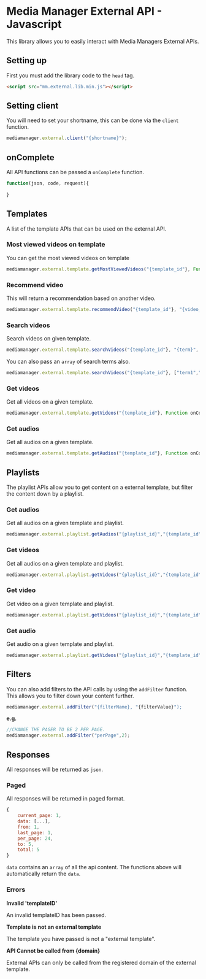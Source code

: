 # Media Manager External API - Javascript

This library allows you to easily interact with Media Managers External APIs.

## Setting up

First you must add the library code to the ``head`` tag.

``` html
<script src="mm.external.lib.min.js"></script>
```

## Setting client

You will need to set your shortname, this can be done via the ``client`` function.

``` javascript
mediamanager.external.client("{shortname}");
```

## onComplete

All API functions can be passed a ``onComplete`` function. 

``` javascript
function(json, code, request){
  
}
```

## Templates

A list of the template APIs that can be used on the external API.

### Most viewed videos on template

You can get the most viewed videos on template

``` javascript
mediamanager.external.template.getMostViewedVideos("{template_id"}, Function onComplete);
```

### Recommend video

This will return a recommendation based on another video.

``` javascript
mediamanager.external.template.recommendVideo("{template_id"}, "{video_id}", Function onComplete);
```

### Search videos

Search videos on given template. 

``` javascript
mediamanager.external.template.searchVideos("{template_id"}, "{term}", Function onComplete);
```

You can also pass an ``array`` of search terms also.

``` javascript
mediamanager.external.template.searchVideos("{template_id"}, ["term1","term2"], Function onComplete);
```

### Get videos

Get all videos on a given template.

``` javascript
mediamanager.external.template.getVideos("{template_id"}, Function onComplete);
```

### Get audios

Get all audios on a given template.

``` javascript
mediamanager.external.template.getAudios("{template_id"}, Function onComplete);
```

## Playlists

The playlist APIs allow you to get content on a external template, but filter the content down by a playlist.

### Get audios

Get all audios on a given template and playlist.

``` javascript
mediamanager.external.playlist.getAudios("{playlist_id}","{template_id"}, Function onComplete);
```

### Get videos

Get all audios on a given template and playlist.

``` javascript
mediamanager.external.playlist.getVideos("{playlist_id}","{template_id"}, Function onComplete);
```

### Get video

Get video on a given template and playlist.

``` javascript
mediamanager.external.playlist.getVideos("{playlist_id}","{template_id"},"{video_id}", Function onComplete);
```

### Get audio

Get audio on a given template and playlist.

``` javascript
mediamanager.external.playlist.getVideos("{playlist_id}","{template_id"},"{audio_id}", Function onComplete);
```

## Filters

You can also add filters to the API calls by using the ``addFilter`` function. This allows you to filter down your content further.

``` javascript
mediamanager.external.addFilter("{filterName}, "{filterValue}");
```

**e.g.**

``` javascript
//CHANGE THE PAGER TO BE 2 PER PAGE.
mediamanager.external.addFilter("perPage",2);
```

## Responses

All responses will be returned as ``json``.

### Paged

All responses will be returned in paged format.

``` javascript
{
    current_page: 1,
    data: [...],
    from: 1,
    last_page: 1,
    per_page: 24,
    to: 5,
    total: 5
}
```

``data`` contains an ``array`` of all the api content. The functions above will automatically return the ``data``.

### Errors

**Invalid 'templateID'**

An invalid templateID has been passed.

**Template is not an external template**

The template you have passed is not a "external template".

**API Cannot be called from {domain}**

External APIs can only be called from the registered domain of the external template.